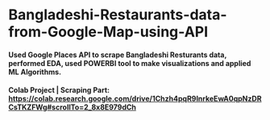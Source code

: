 # Bangladeshi-Restaurants-data-from-Google-Map-using-API
#### Used Google Places API to scrape Bangladeshi Resturants data, performed EDA, used POWERBI tool to make visualizations and applied ML Algorithms. 

#### Colab Project | Scraping Part:  https://colab.research.google.com/drive/1Chzh4pqR9InrkeEwA0qpNzDRCsTKZFWg#scrollTo=2_8x8E979dCh 
